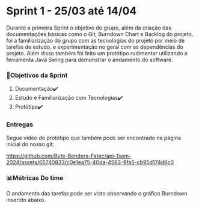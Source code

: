 # Sprint 1 - 25/03 até 14/04
Durante a primeira Sprint o objetivo do grupo, além da criação das documentações básicas como o Git, Burndown Chart e Backlog do projeto, foi a familiarização do grupo com as tecnologias do projeto por meio de tarefas de estudo, e experimentação no geral com as dependências do projeto. Além disso também foi feito um protótipo rudimentar utilizando a ferramenta Java Swing para demonstrar o andamento do software.

### 🎯Objetivos da Sprint
1. Documentação✔️
2. Estudo e Familiarização com Tecnologias✔️
3. Protótipo✔️

### Entregas

Segue vídeo do protótipo que também pode ser encontrado na página inicial do nosso git:


https://github.com/Byte-Benders-Fatec/api-1sem-2024/assets/65740833/c0e1ea75-40da-4563-9fa5-cb95d174d6c0


### 📊Métricas Do time

O andamento das tarefas pode ser visto observando o gráfico Burndown inserido abaixo.



